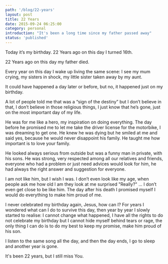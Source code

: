 ```yaml
---
path: '/blog/22-years'
layout: post
title: 22 Years
date: 2015-09-24 06:25:00
category: personal
introduction: "It's been a long time since my father passed away"
status: 'published'
---
```


Today it’s my birthday. 22 Years ago on this day I turned 16th.

22 Years ago on this day my father died.

Every year on this day I wake up living the same scene:
I see my mum crying, my sisters in shock, my little sister taken away by my aunt.

It could have happened a day later or before, but no, it happened just on my birthday.

A lot of people told me that was a “sign of the destiny” but I don’t believe in that, I don’t believe in those religious things, I just know that he’s gone, just on the most important day of my life.

He was for me like a hero, my inspiration on doing everything. The day before he promised me to let me take the driver license for the motorbike, I was dreaming to get one. He knew he was dying but he smiled at me and said yes, because he would never disappoint his family.
He taught me how important is to love your family.

He looked always serious from outside but was a funny man in private, with his sons. He was strong, very respected among all our relatives and friends, everyone who had a problem or just need advices would look for him, he had always the right answer and suggestion for everyone.

I am not like him, but I wish I was. I don’t even look like my age, when people ask me how old I am they look at me surprised "Really?" ... I don’t even get close to be like him. The day after his death I promised myself I would do everything to make him proud of me.

I never celebrated my birthday again, Jesus, how can I? For years I wondered what can I do to survive this day, then year by year I slowly started to realise:
I cannot change what happened, I have all the rights to do not celebrate my birthday but I cannot hide myself behind tears or rage, the only thing I can do is to do my best to keep my promise, make him proud of his son.

I listen to the same song all the day, and then the day ends, I go to sleep and another year is gone.

It's been 22 years, but I still miss You.
